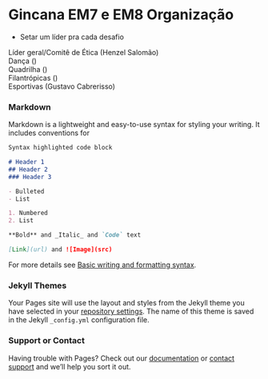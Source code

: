 # Gincana EM7 e EM8 Organização

- Setar um líder pra cada desafio

Líder geral/Comitê de Ética (Henzel Salomão) <br/>
Dança () <br/>
Quadrilha () <br/>
Filantrópicas () <br/>
Esportivas (Gustavo Cabrerisso) <br/>

### Markdown

Markdown is a lightweight and easy-to-use syntax for styling your writing. It includes conventions for

```markdown
Syntax highlighted code block

# Header 1
## Header 2
### Header 3

- Bulleted
- List

1. Numbered
2. List

**Bold** and _Italic_ and `Code` text

[Link](url) and ![Image](src)
```

For more details see [Basic writing and formatting syntax](https://docs.github.com/en/github/writing-on-github/getting-started-with-writing-and-formatting-on-github/basic-writing-and-formatting-syntax).

### Jekyll Themes

Your Pages site will use the layout and styles from the Jekyll theme you have selected in your [repository settings](https://github.com/henzelsalomaoOAAM/Gincana-EM7/settings/pages). The name of this theme is saved in the Jekyll `_config.yml` configuration file.

### Support or Contact

Having trouble with Pages? Check out our [documentation](https://docs.github.com/categories/github-pages-basics/) or [contact support](https://support.github.com/contact) and we’ll help you sort it out.
